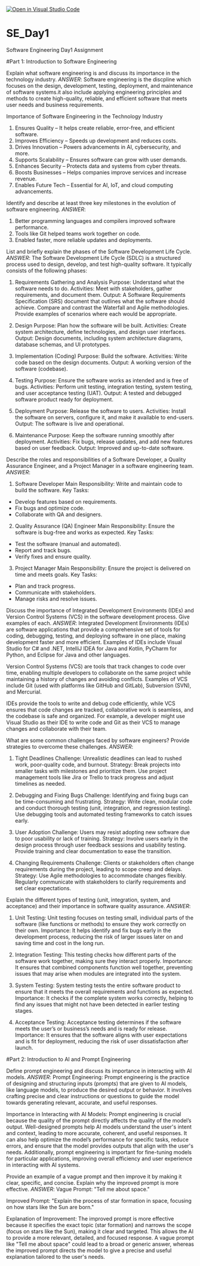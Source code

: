 [![Open in Visual Studio Code](https://classroom.github.com/assets/open-in-vscode-2e0aaae1b6195c2367325f4f02e2d04e9abb55f0b24a779b69b11b9e10269abc.svg)](https://classroom.github.com/online_ide?assignment_repo_id=18407767&assignment_repo_type=AssignmentRepo)
# SE_Day1
Software Engineering Day1 Assignment

#Part 1: Introduction to Software Engineering

Explain what software engineering is and discuss its importance in the technology industry.
_ANSWER_:
Software engineering is the discpline which focuses on the design, development, testing, deployment, and maintenance of software systems.it also include applying engineering principles and methods to create high-quality, reliable, and efficient software that meets user needs and business requirements.

Importance of Software Engineering in the Technology Industry  
1. Ensures Quality – It helps create reliable, error-free, and efficient software.  
2. Improves Efficiency – Speeds up development and reduces costs.  
3. Drives Innovation – Powers advancements in AI, cybersecurity, and more.  
4. Supports Scalability – Ensures software can grow with user demands.  
5. Enhances Security – Protects data and systems from cyber threats.  
6. Boosts Businesses – Helps companies improve services and increase revenue.  
7. Enables Future Tech – Essential for AI, IoT, and cloud computing advancements.



Identify and describe at least three key milestones in the evolution of software engineering.
_ANSWER_:
1. Better programming languages and compilers improved software performance.
2. Tools like Git helped teams work together on code.
3. Enabled faster, more reliable updates and deployments.



List and briefly explain the phases of the Software Development Life Cycle.
_ANSWER_:
The Software Development Life Cycle (SDLC) is a structured process used to design, develop, and test high-quality software. It typically consists of the following phases:
1. Requirements Gathering and Analysis
Purpose: Understand what the software needs to do.
Activities: Meet with stakeholders, gather requirements, and document them.
Output: A Software Requirements Specification (SRS) document that outlines what the software should achieve.
Compare and contrast the Waterfall and Agile methodologies. Provide examples of scenarios where each would be appropriate.

2. Design
Purpose: Plan how the software will be built.
Activities: Create system architecture, define technologies, and design user interfaces.
Output: Design documents, including system architecture diagrams, database schemas, and UI prototypes.

3. Implementation (Coding)
Purpose: Build the software.
Activities: Write code based on the design documents.
Output: A working version of the software (codebase).

4. Testing
Purpose: Ensure the software works as intended and is free of bugs.
Activities: Perform unit testing, integration testing, system testing, and user acceptance testing (UAT).
Output: A tested and debugged software product ready for deployment.

5. Deployment
Purpose: Release the software to users.
Activities: Install the software on servers, configure it, and make it available to end-users.
Output: The software is live and operational.

6. Maintenance
Purpose: Keep the software running smoothly after deployment.
Activities: Fix bugs, release updates, and add new features based on user feedback.
Output: Improved and up-to-date software.



Describe the roles and responsibilities of a Software Developer, a Quality Assurance Engineer, and a Project Manager in a software engineering team.
_ANSWER_:
1. Software Developer
Main Responsibility: Write and maintain code to build the software.
Key Tasks:
- Develop features based on requirements.
- Fix bugs and optimize code.
- Collaborate with QA and designers.

2. Quality Assurance (QA) Engineer
Main Responsibility: Ensure the software is bug-free and works as expected.
Key Tasks:
- Test the software (manual and automated).
- Report and track bugs.
- Verify fixes and ensure quality.

3. Project Manager
Main Responsibility: Ensure the project is delivered on time and meets goals.
Key Tasks:
- Plan and track progress.
- Communicate with stakeholders.
- Manage risks and resolve issues.



Discuss the importance of Integrated Development Environments (IDEs) and Version Control Systems (VCS) in the software development process. Give examples of each.
_ANSWER_:
Integrated Development Environments (IDEs) are software applications that provide a comprehensive set of tools for coding, debugging, testing, and deploying software in one place, making development faster and more efficient. Examples of IDEs include Visual Studio for C# and .NET, IntelliJ IDEA for Java and Kotlin, PyCharm for Python, and Eclipse for Java and other languages.

Version Control Systems (VCS) are tools that track changes to code over time, enabling multiple developers to collaborate on the same project while maintaining a history of changes and avoiding conflicts. Examples of VCS include Git (used with platforms like GitHub and GitLab), Subversion (SVN), and Mercurial.

IDEs provide the tools to write and debug code efficiently, while VCS ensures that code changes are tracked, collaborative work is seamless, and the codebase is safe and organized. For example, a developer might use Visual Studio as their IDE to write code and Git as their VCS to manage changes and collaborate with their team.



What are some common challenges faced by software engineers? Provide strategies to overcome these challenges.
_ANSWER_:
1. Tight Deadlines
Challenge: Unrealistic deadlines can lead to rushed work, poor-quality code, and burnout.
Strategy: Break projects into smaller tasks with milestones and prioritize them. Use project management tools like Jira or Trello to track progress and adjust timelines as needed.

2. Debugging and Fixing Bugs
Challenge: Identifying and fixing bugs can be time-consuming and frustrating.
Strategy: Write clean, modular code and conduct thorough testing (unit, integration, and regression testing). Use debugging tools and automated testing frameworks to catch issues early.

3. User Adoption
Challenge: Users may resist adopting new software due to poor usability or lack of training.
Strategy: Involve users early in the design process through user feedback sessions and usability testing. Provide training and clear documentation to ease the transition.

4. Changing Requirements
Challenge: Clients or stakeholders often change requirements during the project, leading to scope creep and delays.
Strategy: Use Agile methodologies to accommodate changes flexibly. Regularly communicate with stakeholders to clarify requirements and set clear expectations.



Explain the different types of testing (unit, integration, system, and acceptance) and their importance in software quality assurance.
_ANSWER_:
1. Unit Testing:
Unit testing focuses on testing small, individual parts of the software (like functions or methods) to ensure they work correctly on their own.
Importance: It helps identify and fix bugs early in the development process, reducing the risk of larger issues later on and saving time and cost in the long run.

2. Integration Testing:
This testing checks how different parts of the software work together, making sure they interact properly.
Importance: It ensures that combined components function well together, preventing issues that may arise when modules are integrated into the system.

3. System Testing:
System testing tests the entire software product to ensure that it meets the overall requirements and functions as expected.
Importance: It checks if the complete system works correctly, helping to find any issues that might not have been detected in earlier testing stages.

4. Acceptance Testing:
Acceptance testing determines if the software meets the user’s or business’s needs and is ready for release.
Importance: It ensures that the software aligns with user expectations and is fit for deployment, reducing the risk of user dissatisfaction after launch.


#Part 2: Introduction to AI and Prompt Engineering

Define prompt engineering and discuss its importance in interacting with AI models.
_ANSWER_:
Prompt Engineering:
Prompt engineering is the practice of designing and structuring inputs (prompts) that are given to AI models, like language models, to produce the desired output or behavior. It involves crafting precise and clear instructions or questions to guide the model towards generating relevant, accurate, and useful responses.

Importance in Interacting with AI Models:
Prompt engineering is crucial because the quality of the prompt directly affects the quality of the model’s output. Well-designed prompts help AI models understand the user's intent and context, leading to more accurate, coherent, and useful responses. It can also help optimize the model’s performance for specific tasks, reduce errors, and ensure that the model provides outputs that align with the user's needs. Additionally, prompt engineering is important for fine-tuning models for particular applications, improving overall efficiency and user experience in interacting with AI systems.



Provide an example of a vague prompt and then improve it by making it clear, specific, and concise. Explain why the improved prompt is more effective.
_ANSWER_:
Vague Prompt:
"Tell me about space."

Improved Prompt:
"Explain the process of star formation in space, focusing on how stars like the Sun are born."

Explanation of Improvement:
The improved prompt is more effective because it specifies the exact topic (star formation) and narrows the scope (focus on stars like the Sun), making it clear and targeted. This allows the AI to provide a more relevant, detailed, and focused response. A vague prompt like "Tell me about space" could lead to a broad or generic answer, whereas the improved prompt directs the model to give a precise and useful explanation tailored to the user's needs.
